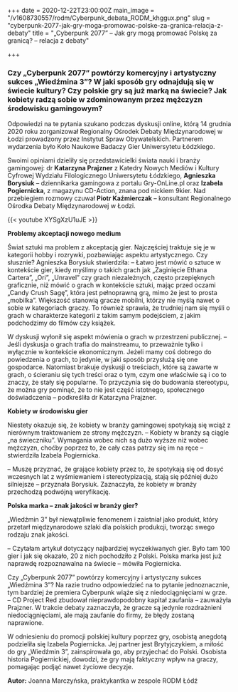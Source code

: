 +++
date = 2020-12-22T23:00:00Z
main_image = "/v1608730557/rodm/Cyberpunk_debata_RODM_khggux.png"
slug = "cyberpunk-2077-jak-gry-moga-promowac-polske-za-granica-relacja-z-debaty"
title = "„Cyberpunk 2077” – Jak gry mogą promować Polskę za granicą? – relacja z debaty"

+++
### **Czy „Cyberpunk 2077” powtórzy komercyjny i artystyczny sukces „Wiedźmina 3”? W jaki sposób gry odnajdują się w świecie kultury? Czy polskie gry są już marką na świecie? Jak kobiety radzą sobie w zdominowanym przez mężczyzn środowisku gamingowym?**

Odpowiedzi na te pytania szukano podczas dyskusji online, którą 14 grudnia 2020 roku zorganizował Regionalny Ośrodek Debaty Międzynarodowej w Łodzi prowadzony przez Instytut Spraw Obywatelskich. Partnerem wydarzenia było Koło Naukowe Badaczy Gier Uniwersytetu Łódzkiego.

Swoimi opiniami dzieliły się przedstawicielki świata nauki i branży gamingowej: dr **Katarzyna Prajzner** z Katedry Nowych Mediów i Kultury Cyfrowej Wydziału Filologicznego Uniwersytetu Łódzkiego, **Agnieszka Borysiuk** – dziennikarka gamingowa z portalu Gry-OnLine.pl oraz **Izabela Pogiernicka**, z magazynu CD-Action, znana pod nickiem 9kier. Nad przebiegiem rozmowy czuwał **Piotr Kaźmierczak** – konsultant Regionalnego Ośrodka Debaty Międzynarodowej w Łodzi.

{{< youtube XYSgXzU1uJE >}}

**Problemy akceptacji nowego medium**

Świat sztuki ma problem z akceptacją gier. Najczęściej traktuje się je w kategorii hobby i rozrywki, pozbawiając aspektu artystycznego. Czy słusznie? Agnieszka Borysiuk stwierdziła: – Łatwo jest mówić o sztuce w kontekście gier, kiedy myślimy o takich grach jak „Zaginięcie Ethana Cartera”, „Ori”, „Unravel” czy grach niezależnych, często przepięknych graficznie, niż mówić o grach w kontekście sztuki, mając przed oczami „Candy Crush Sagę”, która jest pełnoprawną grą, mimo że jest to prosta „mobilka”. Większość stanowią gracze mobilni, którzy nie myślą nawet o sobie w kategoriach graczy. To również sprawia, że trudniej nam się myśli o grach w charakterze kategorii z takim samym podejściem, z jakim podchodzimy do filmów czy książek.

W dyskusji wyłonił się aspekt mówienia o grach w przestrzeni publicznej. – Jeśli dyskusja o grach trafia do mainstreamu, to przeważnie tylko i wyłącznie w kontekście ekonomicznym. Jeżeli mamy coś dobrego do powiedzenia o grach, to jedynie, w jaki sposób przysłużą się one gospodarce. Natomiast brakuje dyskusji o treściach, które są zawarte w grach, o ścieraniu się tych treści oraz o tym, czym one właściwie są i co to znaczy, że stały się popularne. To przyczynia się do budowania stereotypu, że można gry pominąć, że to nie jest część istotnego, społecznego doświadczenia – podkreśliła dr Katarzyna Prajzner.

**Kobiety w środowisku gier**

Niestety okazuje się, że kobiety w branży gamingowej spotykają się wciąż z nierównym traktowaniem ze strony mężczyzn. – Kobiety w branży są ciągle „na świeczniku”. Wymagania wobec nich są dużo wyższe niż wobec mężczyzn, choćby poprzez to, że cały czas patrzy się im na ręce – stwierdziła Izabela Pogiernicka.

– Muszę przyznać, że grające kobiety przez to, że spotykają się od dosyć wczesnych lat z wyśmiewaniem i stereotypizacją, stają się później dużo silniejsze – przyznała Borysiuk. Zaznaczyła, że kobiety w branży przechodzą podwójną weryfikację.

**Polska marka – znak jakości w branży gier?**

„Wiedźmin 3” był niewątpliwie fenomenem i zaistniał jako produkt, który przetarł międzynarodowe szlaki dla polskich produkcji, tworząc swego rodzaju znak jakości.

– Czytałam artykuł dotyczący najbardziej wyczekiwanych gier. Było tam 100 gier i jak się okazało, 20 z nich pochodziło z Polski. Polska marka jest już naprawdę rozpoznawalna na świecie – mówiła Pogiernicka.

Czy „Cyberpunk 2077” powtórzy komercyjny i artystyczny sukces „Wiedźmina 3”? Na razie trudno odpowiedzieć na to pytanie jednoznacznie, tym bardziej że premiera Cyberpunk wiąże się z niedociągnięciami w grze. – CD Project Red zbudował nieprawdopodobny kapitał zaufania – zauważyła Prajzner. W trakcie debaty zaznaczyła, że gracze są jedynie rozdrażnieni niedociągnięciami, ale mają zaufanie do firmy, że błędy zostaną naprawione.

W odniesieniu do promocji polskiej kultury poprzez gry, osobistą anegdotą podzieliła się Izabela Pogiernicka. Jej partner jest Brytyjczykiem, a miłość do gry „Wiedźmin 3”, zainspirowała go, aby przyjechać do Polski. Osobista historia Pogiernickiej, dowodzi, że gry mają faktyczny wpływ na graczy, pomagając podjąć nawet życiowe decyzje.

**Autor:** Joanna Marczyńska, praktykantka w zespole RODM Łódź